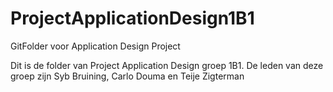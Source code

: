 # ProjectApplicationDesign1B1
GitFolder voor Application Design Project

Dit is de folder van Project Application Design groep 1B1.
De leden van deze groep zijn Syb Bruining, Carlo Douma en Teije Zigterman
